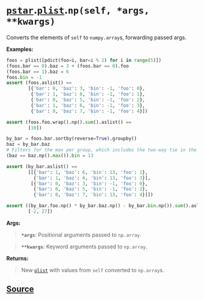 # [`pstar`](./pstar.md).[`plist`](./pstar_plist.md).`np(self, *args, **kwargs)`

Converts the elements of `self` to `numpy.array`s, forwarding passed args.

**Examples:**
```python
foos = plist([pdict(foo=i, bar=i % 2) for i in range(5)])
(foos.bar == 0).baz = 3 + (foos.bar == 0).foo
(foos.bar == 1).baz = 6
foos.bin = -1
assert (foos.aslist() ==
        [{'bar': 0, 'baz': 3, 'bin': -1, 'foo': 0},
         {'bar': 1, 'baz': 6, 'bin': -1, 'foo': 1},
         {'bar': 0, 'baz': 5, 'bin': -1, 'foo': 2},
         {'bar': 1, 'baz': 6, 'bin': -1, 'foo': 3},
         {'bar': 0, 'baz': 7, 'bin': -1, 'foo': 4}])

assert (foos.foo.wrap().np().sum().aslist() ==
        [10])

by_bar = foos.bar.sortby(reverse=True).groupby()
baz = by_bar.baz
# Filters for the max per group, which includes the two-way tie in the first group.
(baz == baz.np().max()).bin = 13

assert (by_bar.aslist() ==
        [[{'bar': 1, 'baz': 6, 'bin': 13, 'foo': 1},
          {'bar': 1, 'baz': 6, 'bin': 13, 'foo': 3}],
         [{'bar': 0, 'baz': 3, 'bin': -1, 'foo': 0},
          {'bar': 0, 'baz': 5, 'bin': -1, 'foo': 2},
          {'bar': 0, 'baz': 7, 'bin': 13, 'foo': 4}]])

assert ((by_bar.foo.np() * by_bar.baz.np() - by_bar.bin.np()).sum().aslist() ==
        [-2, 27])
```

**Args:**

>    **`*args`**: Positional arguments passed to `np.array`.

>    **`**kwargs`**: Keyword arguments passed to `np.array`.

**Returns:**

>    New [`plist`](./pstar_plist.md) with values from `self` converted to `np.array`s.



## [Source](../pstar/pstar.py#L3456-L3499)